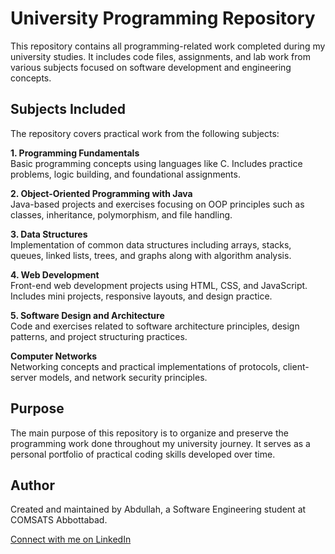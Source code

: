 <h1>University Programming Repository</h1>

  <p>This repository contains all programming-related work completed during my university studies. It includes code files, assignments, and lab work from various subjects focused on software development and engineering concepts.</p>

  <h2>Subjects Included</h2>

  <p>The repository covers practical work from the following subjects:</p>

  <p><strong>1. Programming Fundamentals</strong><br>
  Basic programming concepts using languages like C. Includes practice problems, logic building, and foundational assignments.</p>

  <p><strong>2. Object-Oriented Programming with Java</strong><br>
  Java-based projects and exercises focusing on OOP principles such as classes, inheritance, polymorphism, and file handling.</p>

  <p><strong>3. Data Structures</strong><br>
  Implementation of common data structures including arrays, stacks, queues, linked lists, trees, and graphs along with algorithm analysis.</p>

  <p><strong>4. Web Development</strong><br>
  Front-end web development projects using HTML, CSS, and JavaScript. Includes mini projects, responsive layouts, and design practice.</p>

  <p><strong>5. Software Design and Architecture</strong><br>
  Code and exercises related to software architecture principles, design patterns, and project structuring practices.</p>

 <p> <strong>Computer Networks <br></strong>
  Networking concepts and practical implementations of protocols, client-server models, and network security principles.</p>
  
  <h2>Purpose</h2>

  <p>The main purpose of this repository is to organize and preserve the programming work done throughout my university journey. It serves as a personal portfolio of practical coding skills developed over time.</p>

  <h2>Author</h2>

  <p>Created and maintained by Abdullah, a Software Engineering student at COMSATS Abbottabad.</p>

<a href="https://www.linkedin.com/in/muhammad-abdullah-941546264/" target="_blank">Connect with me on LinkedIn</a>

